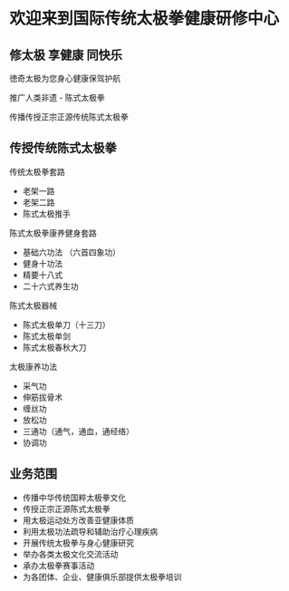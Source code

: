 # 欢迎来到国际传统太极拳健康研修中心

## 修太极 享健康 同快乐

徳奇太极为您身心健康保驾护航

推广人类非遗 - 陈式太极拳

传播传授正宗正源传统陈式太极拳


## 传授传统陈式太极拳

传统太极拳套路

- 老架一路
- 老架二路
- 陈式太极推手

陈式太极拳康养健身套路

- 基础六功法 （六首四象功）
- 健身十功法
- 精要十八式
- 二十六式养生功

陈式太极器械

- 陈式太极单刀（十三刀）
- 陈式太极单剑
- 陈式太极春秋大刀

太极康养功法

- 采气功
- 伸筋拔骨术
- 缠丝功
- 放松功
- 三通功（通气，通血，通经络）
- 协调功

## 业务范围

- 传播中华传统国粹太极拳文化
- 传授正宗正源陈式太极拳
- 用太极运动处方改善亚健康体质
- 利用太极功法疏导和辅助治疗心理疾病
- 开展传统太极拳与身心健康研究
- 举办各类太极文化交流活动
- 承办太极拳赛事活动
- 为各团体、企业、健康俱乐部提供太极拳培训

